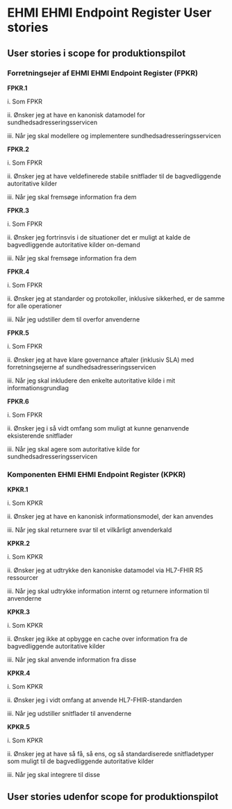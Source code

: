 # EHMI EHMI Endpoint Register User stories 

## User stories i scope for produktionspilot

### Forretningsejer af EHMI EHMI Endpoint Register (FPKR)

**FPKR.1**

i. Som FPKR 

ii. Ønsker jeg at have en kanonisk datamodel for sundhedsadresseringsservicen 

iii. Når jeg skal modellere og implementere sundhedsadresseringsservicen

**FPKR.2**

i. Som FPKR 

ii. Ønsker jeg at have veldefinerede stabile snitflader til de bagvedliggende autoritative kilder

iii. Når jeg skal fremsøge information fra dem

**FPKR.3**

i.	Som FPKR 

ii.	Ønsker jeg fortrinsvis i de situationer det er muligt at kalde de bagvedliggende autoritative kilder on-demand

iii.	Når jeg skal fremsøge information fra dem

**FPKR.4**

i.	Som FPKR

ii.	Ønsker jeg at standarder og protokoller, inklusive sikkerhed, er de samme for alle operationer

iii.	Når jeg udstiller dem til overfor anvenderne

**FPKR.5**

i.	Som FPKR

ii.	Ønsker jeg at have klare governance aftaler (inklusiv SLA) med forretningsejerne af sundhedsadresseringsservicen

iii.	Når jeg skal inkludere den enkelte autoritative kilde i mit informationsgrundlag

**FPKR.6**

i.	Som FPKR

ii.	Ønsker jeg i så vidt omfang som muligt at kunne genanvende eksisterende snitflader

iii.	Når jeg skal agere som autoritative kilde for sundhedsadresseringsservicen

### Komponenten EHMI EHMI Endpoint Register (KPKR)

**KPKR.1**

i.	Som KPKR 

ii.	Ønsker jeg at have en kanonisk informationsmodel, der kan anvendes

iii.	Når jeg skal returnere svar til et vilkårligt anvenderkald

**KPKR.2**

i.	Som KPKR 

ii.	Ønsker jeg at udtrykke den kanoniske datamodel via HL7-FHIR R5 ressourcer

iii.	Når jeg skal udtrykke information internt og returnere information til anvenderne

**KPKR.3**

i.	Som KPKR 

ii.	Ønsker jeg ikke at opbygge en cache over information fra de bagvedliggende autoritative kilder

iii.	Når jeg skal anvende information fra disse

**KPKR.4**

i.	Som KPKR

ii.	Ønsker jeg i vidt omfang at anvende HL7-FHIR-standarden

iii.	Når jeg udstiller snitflader til anvenderne

**KPKR.5**

i.	Som KPKR

ii.	Ønsker jeg at have så få, så ens, og så standardiserede snitfladetyper som muligt til de bagvedliggende autoritative kilder

iii.	Når jeg skal integrere til disse

## User stories udenfor scope for produktionspilot
